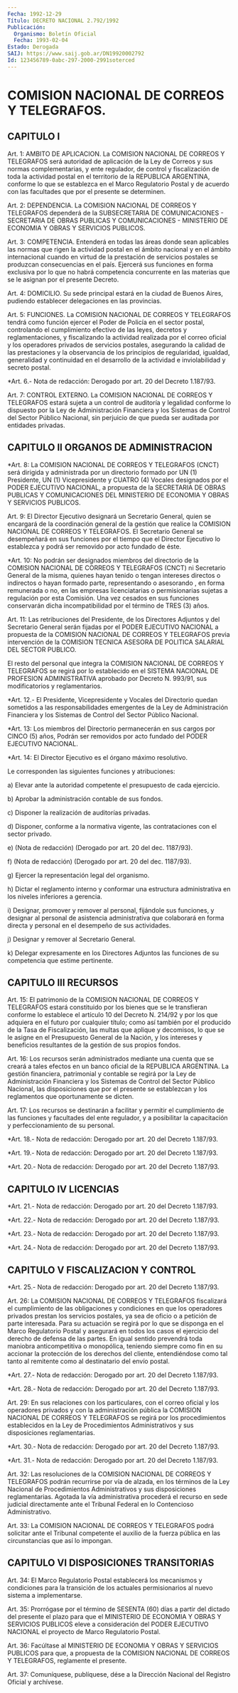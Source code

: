 ```yaml
---
Fecha: 1992-12-29
Título: DECRETO NACIONAL 2.792/1992
Publicación:
  Organismo: Boletín Oficial
  Fecha: 1993-02-04
Estado: Derogada
SAIJ: https://www.saij.gob.ar/DN19920002792
Id: 123456789-0abc-297-2000-2991soterced
---
```

# COMISION NACIONAL DE CORREOS Y TELEGRAFOS.

## CAPITULO I

<a id="1"></a>
Art. 1: AMBITO DE APLICACION. La COMISION NACIONAL DE CORREOS Y TELEGRAFOS  será autoridad de aplicación de la Ley de Correos y sus normas complementarias, y ente regulador, de control y fiscalización  de  toda  la actividad postal en el territorio de la REPUBLICA ARGENTINA, conforme  lo  que  se  establezca  en el Marco Regulatorio  Postal  y  de  acuerdo  con las facultades que por  el presente se determinen.

<a id="2"></a>
Art.  2:  DEPENDENCIA.  La  COMISION  NACIONAL  DE  CORREOS  Y TELEGRAFOS  dependerá  de  la  SUBSECRETARIA  DE  COMUNICACIONES  - SECRETARIA  DE  OBRAS  PUBLICAS  Y  COMUNICACIONES  - MINISTERIO DE ECONOMIA Y OBRAS Y SERVICIOS PUBLICOS.

<a id="3"></a>
Art.  3:  COMPETENCIA. Entenderá en todas las áreas donde sean aplicables las normas  que  rigen  la actividad postal en el ámbito nacional  y  en el ámbito internacional  cuando  en  virtud  de  la prestación de  servicios  postales se produzcan consecuencias en el país. Ejercerá sus funciones  en  forma  exclusiva  por  lo  que no habrá  competencia  concurrente  en  las materias que se le asignan por el presente Decreto.

<a id="4"></a>
Art.  4:  DOMICILIO.  Su sede principal estará en la ciudad de Buenos Aires, pudiendo establecer  delegaciones  en las provincias.

<a id="5"></a>
Art. 5: FUNCIONES. La COMISION NACIONAL DE CORREOS Y TELEGRAFOS tendrá  como  función  ejercer  el  Poder  de  Policía en el sector postal,  controlando  el  cumplimiento  efectivo  de    las  leyes, decretos y reglamentaciones, y fiscalizando la actividad  realizada por  el  correo  oficial  y  los  operadores  privados de servicios postales,  asegurando  la  calidad  de  las  prestaciones    y   la observancia de los principios de regularidad, igualdad, generalidad  y  continuidad  en  el  desarrollo  de  la actividad e inviolabilidad y secreto postal.

<a id="6"></a>
*Art.  6.- Nota de redacción: Derogado por art. 20 del Decreto 1.187/93.

<a id="7"></a>
Art.  7:  CONTROL  EXTERNO.  La COMISION NACIONAL DE CORREOS Y TELEGRAFOS  estará sujeta a un control  de  auditoría  y  legalidad conforme lo dispuesto  por  la  Ley  de Administración Financiera y los Sistemas de Control del Sector Público  Nacional, sin perjuicio de que pueda ser auditada por entidades privadas.

## CAPITULO II ORGANOS DE ADMINISTRACION

<a id="8"></a>
*Art.  8:  La COMISION NACIONAL DE CORREOS Y TELEGRAFOS (CNCT) será dirigida y administrada  por  un directorio formado por UN (1) Presidente, UN (1) Vicepresidente y  CUATRO  (4) Vocales designados por el PODER EJECUTIVO NACIONAL, a propuesta de  la  SECRETARIA  DE OBRAS  PUBLICAS Y COMUNICACIONES DEL MINISTERIO DE ECONOMIA Y OBRAS Y SERVICIOS PUBLICOS.

<a id="9"></a>
Art. 9: El Director Ejecutivo designará un Secretario General, quien  se  encargará  de  la coordinación general de la gestión que realice  la  COMISION  NACIONAL    DE   CORREOS  Y  TELEGRAFOS.  El Secretario General se desempeñará en sus  funciones  por  el tiempo que  el  Director Ejecutivo lo establezca y podrá ser removido  por acto fundado de éste.

<a id="10"></a>
*Art.  10: No podrán ser designados miembros del directorio de la  COMISION  NACIONAL DE CORREOS Y TELEGRAFOS (CNCT) ni Secretario General  de la misma,  quienes  hayan  tenido  o  tengan  intereses directos o  indirectos  o  hayan  formado  parte,  representando  o asesorando , en forma remunerada o no, en las empresas licenciatarias  o  permisionarias  sujetas  a  regulación  por esta Comisión.  Una  vez  cesados  en  sus  funciones  conservarán dicha incompatibilidad por el término de TRES (3) años.

<a id="11"></a>
Art.  11: Las retribuciones del Presidente, de los Directores Adjuntos y del  Secretario  General  serán  fijadas  por  el  PODER EJECUTIVO  NACIONAL  a propuesta de la COMISION NACIONAL DE CORREOS Y TELEGRAFOS previa intervención  de la COMISION TECNICA ASESORA DE POLITICA SALARIAL DEL SECTOR PUBLICO.

El resto del personal que integra  la COMISION NACIONAL DE CORREOS Y TELEGRAFOS se regirá por lo establecido  en  el  SISTEMA NACIONAL DE  PROFESION  ADMINISTRATIVA aprobado por Decreto N.  993/91,  sus modificatorios y reglamentarios.

<a id="12"></a>
*Art.  12.-  El  Presidente,  Vicepresidente  y  Vocales  del Directorio  quedan sometidos a las  responsabilidades emergentes de la Ley de Administración  Financiera  y los Sistemas de Control del Sector Público Nacional.

<a id="13"></a>
*Art.  13:  Los  miembros  del  Directorio permanecerán en sus cargos por CINCO (5)  años, Podrán ser  removidos  por acto fundado del PODER EJECUTIVO  NACIONAL.

<a id="14"></a>
*Art. 14: El Director Ejecutivo es el órgano máximo resolutivo.

Le  corresponden   las  siguientes  funciones  y  atribuciones:

a) Elevar ante la  autoridad  competente  el  presupuesto  de cada ejercicio.

b)    Aprobar   la  administración  contable  de  sus  fondos.

c) Disponer la realización de auditorías privadas.

d) Disponer, conforme  a  la normativa vigente, las contrataciones con el sector privado.

e) (Nota de redacción) (Derogado  por  art.  20  del dec. 1187/93).

f)  (Nota  de  redacción) (Derogado por art. 20 del dec.  1187/93).

g) Ejercer la representación legal del organismo.

h)  Dictar  el  reglamento  interno  y  conformar  una  estructura administrativa  en    los    niveles   inferiores  a  gerencia.

i)  Designar,  promover  y  remover  al  personal,  fijándole  sus funciones, y designar al personal de asistencia  administrativa que colaborará  en  forma  directa  y personal en el desempeño  de  sus actividades.

j) Designar y remover al Secretario General.

k) Delegar expresamente en los Directores  Adjuntos  las funciones de su competencia que estime pertinente.

## CAPITULO III RECURSOS

<a id="15"></a>
Art.  15:  El  patrimonio de la COMISION NACIONAL DE CORREOS Y TELEGRAFOS estará constituido  por los bienes que se le transfieran conforme lo establece el artículo  10  del  Decreto N. 214/92 y por los  que  adquiera  en  el  futuro por cualquier título;  como  así también por el producido de la  Tasa  de  Fiscalización, las multas que  aplique  y decomisos, lo que se le asigne  en  el  Presupuesto General de la Nación,  y  los intereses y beneficios resultantes de la gestión de sus propios fondos.

<a id="16"></a>
Art.  16: Los recursos serán administrados mediante una cuenta que se creará  a  tales efectos en un banco oficial de la REPUBLICA ARGENTINA. La gestión  financiera, patrimonial y contable se regirá por la Ley de Administración  Financiera  y los Sistemas de Control del Sector Público Nacional, las disposiciones  que por el presente se  establezcan  y  los  reglamentos que oportunamente  se  dicten.

<a id="17"></a>
Art.  17: Los recursos se destinarán a facilitar y permitir el cumplimiento  de las funciones y facultades del ente regulador, y a posibilitar la  capacitación  y  perfeccionamiento  de su personal.

<a id="18"></a>
*Art. 18.- Nota de redacción: Derogado por art. 20 del Decreto 1.187/93.

<a id="19"></a>
*Art. 19.- Nota de redacción: Derogado por art. 20 del Decreto 1.187/93.

<a id="20"></a>
*Art. 20.- Nota de redacción: Derogado por art. 20 del Decreto 1.187/93.

## CAPITULO IV LICENCIAS

<a id="21"></a>
*Art. 21.- Nota de redacción: Derogado por art. 20 del Decreto 1.187/93.

<a id="22"></a>
*Art. 22.- Nota de redacción: Derogado por art. 20 del Decreto 1.187/93.

<a id="23"></a>
*Art. 23.- Nota de redacción: Derogado por art. 20 del Decreto 1.187/93.

<a id="24"></a>
*Art. 24.- Nota de redacción: Derogado por art. 20 del Decreto 1.187/93.

## CAPITULO V FISCALIZACION Y CONTROL

<a id="25"></a>
*Art. 25.- Nota de redacción: Derogado por art. 20 del Decreto 1.187/93.

<a id="26"></a>
Art.  26:  La  COMISION  NACIONAL  DE  CORREOS  Y  TELEGRAFOS fiscalizará  el  cumplimiento  de las obligaciones y condiciones en que los operadores privados prestan  los servicios postales, ya sea de oficio o a petición de parte interesada.  Para  su  actuación se regirá  por  lo  que  se disponga en el Marco Regulatorio Postal  y asegurará en todos los  casos  el  ejercicio del derecho de defensa de las partes. En igual sentido prevendrá toda maniobra anticompetitiva  o monopólica, teniendo  siempre  como  fin  en  su accionar la protección  de  los derechos del cliente, entendiéndose como tal tanto al remitente como  al destinatario del envío postal.

<a id="27"></a>
*Art. 27.- Nota de redacción: Derogado por art. 20 del Decreto 1.187/93.

<a id="28"></a>
*Art. 28.- Nota de redacción: Derogado por art. 20 del Decreto 1.187/93.

<a id="29"></a>
Art. 29: En sus relaciones con los particulares, con el correo oficial  y  los operadores privados y con la administración pública la COMISION NACIONAL  DE  CORREOS  Y  TELEGRAFOS  se regirá por los procedimientos establecidos en la Ley de Procedimientos Administrativos y sus disposiciones reglamentarias.

<a id="30"></a>
*Art. 30.- Nota de redacción: Derogado por art. 20 del Decreto 1.187/93.

<a id="31"></a>
*Art. 31.- Nota de redacción: Derogado por art. 20 del Decreto 1.187/93.

<a id="32"></a>
Art. 32: Las resoluciones de la COMISION NACIONAL DE CORREOS Y TELEGRAFOS  podrán recurrirse por vía de alzada, en los términos de la Ley Nacional de Procedimientos Administrativos y sus disposiciones    reglamentarias.   Agotada  la  vía  administrativa procederá  el  recurso  en  sede  judicial   directamente  ante  el Tribunal Federal en lo Contencioso Administrativo.

<a id="33"></a>
Art.  33:  La  COMISION NACIONAL DE CORREOS Y TELEGRAFOS podrá solicitar ante el Tribunal  competente  el  auxilio  de  la  fuerza pública en las circunstancias que así lo impongan.

## CAPITULO VI DISPOSICIONES TRANSITORIAS

<a id="34"></a>
Art. 34: El Marco Regulatorio Postal establecerá los mecanismos y condiciones  para la transición de los actuales permisionarios al nuevo sistema a implementarse.

<a id="35"></a>
Art.  35:  Prorrógase  por  el  término de SESENTA (60) días a partir del dictado del presente el plazo  para que el MINISTERIO DE ECONOMIA  Y OBRAS Y SERVICIOS PUBLICOS eleve  a  consideración  del PODER EJECUTIVO  NACIONAL  el proyecto de Marco Regulatorio Postal.

<a id="36"></a>
Art.  36:  Facúltase  al  MINISTERIO  DE  ECONOMIA  Y OBRAS Y SERVICIOS  PUBLICOS  para  que, a propuesta de la COMISION NACIONAL DE CORREOS Y TELEGRAFOS, reglamente el presente.

<a id="37"></a>
Art. 37: Comuníquese, publíquese, dése a la Dirección Nacional del Registro Oficial y archívese.